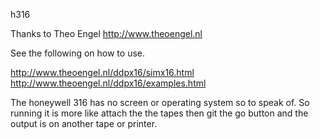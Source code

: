 h316 

Thanks to Theo Engel http://www.theoengel.nl

See the following on how to use.

http://www.theoengel.nl/ddpx16/simx16.html
http://www.theoengel.nl/ddpx16/examples.html

The honeywell 316 has no screen or operating system so to speak of. So running it is more like attach the the tapes then git the go button and the output is on another tape or printer.

